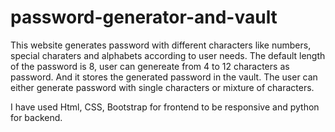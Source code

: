 # password-generator-and-vault

This website generates password with different characters like numbers, special charaters and alphabets according to user needs.
The default length of the password is 8, user can genereate from 4 to 12 characters as password. And it stores the generated password in the vault. The user can either generate password with single characters or mixture of characters.

I have used Html, CSS, Bootstrap for frontend to be responsive and python for backend.
